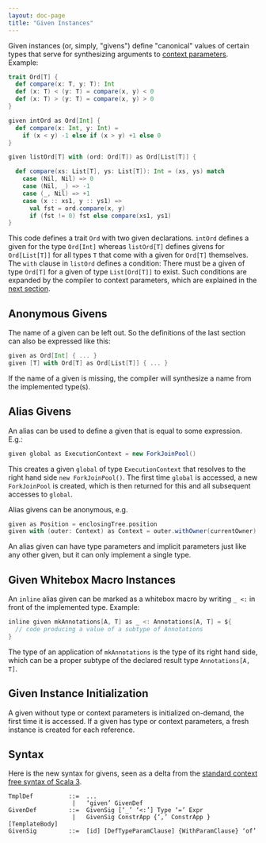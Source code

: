 ```yaml
---
layout: doc-page
title: "Given Instances"
---
```


Given instances (or, simply, "givens") define "canonical" values of certain types
that serve for synthesizing arguments to [context parameters](./context-parameters.md). Example:

```scala
trait Ord[T] {
  def compare(x: T, y: T): Int
  def (x: T) < (y: T) = compare(x, y) < 0
  def (x: T) > (y: T) = compare(x, y) > 0
}

given intOrd as Ord[Int] {
  def compare(x: Int, y: Int) =
    if (x < y) -1 else if (x > y) +1 else 0
}

given listOrd[T] with (ord: Ord[T]) as Ord[List[T]] {

  def compare(xs: List[T], ys: List[T]): Int = (xs, ys) match
    case (Nil, Nil) => 0
    case (Nil, _) => -1
    case (_, Nil) => +1
    case (x :: xs1, y :: ys1) =>
      val fst = ord.compare(x, y)
      if (fst != 0) fst else compare(xs1, ys1)
}
```
This code defines a trait `Ord` with two given declarations. `intOrd` defines
a given for the type `Ord[Int]` whereas `listOrd[T]` defines givens
for `Ord[List[T]]` for all types `T` that come with a given for `Ord[T]`
themselves. The `with` clause in `listOrd` defines a condition: There must be a
given of type `Ord[T]` for a given of type `List[Ord[T]]` to exist.
Such conditions are expanded by the compiler to context
parameters, which are explained in the [next section](./context-parameters.md).

## Anonymous Givens

The name of a given can be left out. So the definitions
of the last section can also be expressed like this:
```scala
given as Ord[Int] { ... }
given [T] with Ord[T] as Ord[List[T]] { ... }
```
If the name of a given is missing, the compiler will synthesize a name from
the implemented type(s).

## Alias Givens

An alias can be used to define a given that is equal to some expression. E.g.:
```scala
given global as ExecutionContext = new ForkJoinPool()
```
This creates a given `global` of type `ExecutionContext` that resolves to the right
hand side `new ForkJoinPool()`.
The first time `global` is accessed, a new `ForkJoinPool` is created, which is then
returned for this and all subsequent accesses to `global`.

Alias givens can be anonymous, e.g.
```scala
given as Position = enclosingTree.position
given with (outer: Context) as Context = outer.withOwner(currentOwner)
```
An alias given can have type parameters and implicit parameters just like any other given,
but it can only implement a single type.

## Given Whitebox Macro Instances

An `inline` alias given can be marked as a whitebox macro by writing
`_ <:` in front of the implemented type. Example:
```scala
inline given mkAnnotations[A, T] as _ <: Annotations[A, T] = ${
  // code producing a value of a subtype of Annotations
}
```
The type of an application of `mkAnnotations` is the type of its right hand side,
which can be a proper subtype of the declared result type `Annotations[A, T]`.

## Given Instance Initialization

A given without type or context parameters is initialized on-demand, the first
time it is accessed. If a given has type or context parameters, a fresh instance
is created for each reference.

## Syntax

Here is the new syntax for givens, seen as a delta from the [standard context free syntax of Scala 3](../../internals/syntax.md).

```
TmplDef          ::=  ...
                  |   ‘given’ GivenDef
GivenDef         ::=  GivenSig [‘_’ ‘<:’] Type ‘=’ Expr
                  |   GivenSig ConstrApp {‘,’ ConstrApp } [TemplateBody]
GivenSig         ::=  [id] [DefTypeParamClause] {WithParamClause} ‘of’
```
